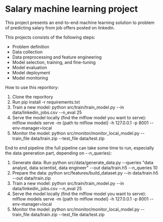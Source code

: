 # Salary machine learning project

This project presents an end-to-end machine learning solution to problem of predicting salary from job offers posted on linkedin.

This projects consists of the following steps:
- Problem definition
- Data collection
- Data preprocessing and feature engineering
- Model selection, training, and fine-tuning
- Model evaluation
- Model deployment
- Model monitoring


How to use this reporitory:
1. Clone the reporitory
2. Run pip install -r requirements.txt
3. Train a new model: python src/train/train_model.py --in data/linkedin_jobs.csv --n_eval 25
4. Serve the model locally (find the mlflow model you want to serve): 
    mlflow models serve -m {path to mlflow model} -h 127.0.0.1 -p 8001 --env-manager=local
5. Monitor the model: python src/monitor/monitor_local_model.py --train_file data/train.zip --test_file data/test.zip
   

End to end pipeline (the full pipeline can take some time to run, especially the data generation part, depending on --n_queries):
1. Generate data: Run python src/data/generate_data.py --queries "data analyst, data scientist, data engineer" --out data/train.h5 --n_queries 10
2. Prepare the data: python src/features/build_dataset.py --in data/train.h5 --out data/train.zip
3. Train a new model: python src/train/train_model.py --in data/linkedin_jobs.csv --n_eval 25
4. Serve the model locally (find the mlflow model you want to serve): 
    mlflow models serve -m {path to mlflow model} -h 127.0.0.1 -p 8001 --env-manager=local
4. Monitor the model: python src/monitor/monitor_local_model.py --train_file data/train.zip --test_file data/test.zip
  
               